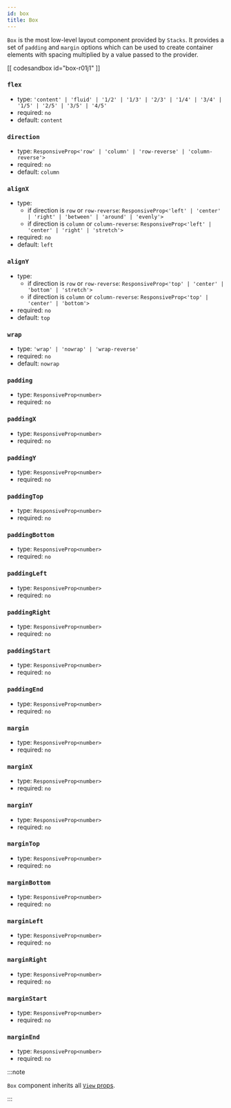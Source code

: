 ```yaml
---
id: box
title: Box
---
```


`Box` is the most low-level layout component provided by `Stacks`. It provides a set of `padding` and `margin` options which can be used to create container elements with spacing multiplied by a value passed to the provider.

[[ codesandbox id="box-r01j1" ]]

### `flex`

- type: `'content' | 'fluid' | '1/2' | '1/3' | '2/3' | '1/4' | '3/4' | '1/5' | '2/5' | '3/5' | '4/5'`
- required: `no`
- default: `content`

### `direction`

- type: `ResponsiveProp<'row' | 'column' | 'row-reverse' | 'column-reverse'>`
- required: `no`
- default: `column`

### `alignX`

- type:
  - if direction is `row` or `row-reverse`: `ResponsiveProp<'left' | 'center' | 'right' | 'between' | 'around' | 'evenly'>`
  - if direction is `column` or `column-reverse`: `ResponsiveProp<'left' | 'center' | 'right' | 'stretch'>`
- required: `no`
- default: `left`

### `alignY`

- type:
  - if direction is `row` or `row-reverse`: `ResponsiveProp<'top' | 'center' | 'bottom' | 'stretch'>`
  - if direction is `column` or `column-reverse`: `ResponsiveProp<'top' | 'center' | 'bottom'>`
- required: `no`
- default: `top`

### `wrap`

- type: `'wrap' | 'nowrap' | 'wrap-reverse'`
- required: `no`
- default: `nowrap`

### `padding`

- type: `ResponsiveProp<number>`
- required: `no`

### `paddingX`

- type: `ResponsiveProp<number>`
- required: `no`

### `paddingY`

- type: `ResponsiveProp<number>`
- required: `no`

### `paddingTop`

- type: `ResponsiveProp<number>`
- required: `no`

### `paddingBottom`

- type: `ResponsiveProp<number>`
- required: `no`

### `paddingLeft`

- type: `ResponsiveProp<number>`
- required: `no`

### `paddingRight`

- type: `ResponsiveProp<number>`
- required: `no`

### `paddingStart`

- type: `ResponsiveProp<number>`
- required: `no`

### `paddingEnd`

- type: `ResponsiveProp<number>`
- required: `no`

### `margin`

- type: `ResponsiveProp<number>`
- required: `no`

### `marginX`

- type: `ResponsiveProp<number>`
- required: `no`

### `marginY`

- type: `ResponsiveProp<number>`
- required: `no`

### `marginTop`

- type: `ResponsiveProp<number>`
- required: `no`

### `marginBottom`

- type: `ResponsiveProp<number>`
- required: `no`

### `marginLeft`

- type: `ResponsiveProp<number>`
- required: `no`

### `marginRight`

- type: `ResponsiveProp<number>`
- required: `no`

### `marginStart`

- type: `ResponsiveProp<number>`
- required: `no`

### `marginEnd`

- type: `ResponsiveProp<number>`
- required: `no`

:::note

`Box` component inherits all [`View` props](https://reactnative.dev/docs/view).

:::
